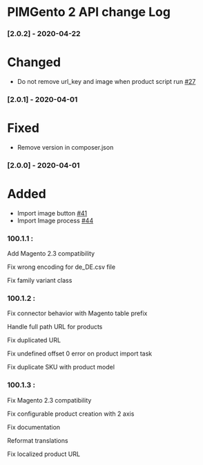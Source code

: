 # PIMGento 2 API change Log

### [2.0.2] - 2020-04-22
# Changed
- Do not remove url_key and image when product script run [#27](https://gitlab-si.cordonweb.com/webagency/second_life/second_life_sales/cadaoz_store/-/issues/27)

### [2.0.1] - 2020-04-01
# Fixed
- Remove version in composer.json

### [2.0.0] - 2020-04-01
# Added
- Import image button [#41](https://gitlab-si.cordonweb.com/webagency/pim/PIMGento/issues/41)
- Import Image process [#44](https://gitlab-si.cordonweb.com/webagency/pim/PIMGento/issues/44)

### 100.1.1 :
Add Magento 2.3 compatibility

Fix wrong encoding for de_DE.csv file

Fix family variant class

### 100.1.2 :
Fix connector behavior with Magento table prefix

Handle full path URL for products

Fix duplicated URL

Fix undefined offset 0 error on product import task

Fix duplicate SKU with product model

### 100.1.3 :
Fix Magento 2.3 compatibility

Fix configurable product creation with 2 axis

Fix documentation

Reformat translations

Fix localized product URL
